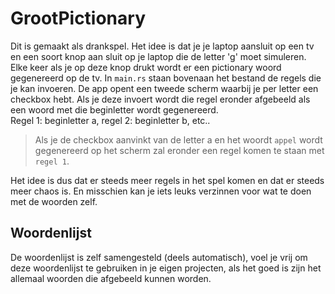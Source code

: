 # GrootPictionary
Dit is gemaakt als drankspel. Het idee is dat je je laptop aansluit op een tv en een soort knop aan sluit op je laptop die de letter 'g' moet simuleren. Elke keer als je op deze knop drukt wordt er een pictionary woord gegenereerd op de tv. In `main.rs` staan bovenaan het bestand de regels die je kan invoeren. De app opent een tweede scherm waarbij je per letter een checkbox hebt. Als je deze invoert wordt die regel eronder afgebeeld als een woord met die beginletter wordt gegenereerd.  
Regel 1: beginletter a, regel 2: beginletter b, etc..  
> Als je de checkbox aanvinkt van de letter a en het woordt `appel` wordt gegenereerd op het scherm zal eronder een regel komen te staan met `regel 1`.

Het idee is dus dat er steeds meer regels in het spel komen en dat er steeds meer chaos is. En misschien kan je iets leuks verzinnen voor wat te doen met de woorden zelf.

## Woordenlijst
De woordenlijst is zelf samengesteld (deels automatisch), voel je vrij om deze woordenlijst te gebruiken in je eigen projecten, als het goed is zijn het allemaal woorden die afgebeeld kunnen worden.
